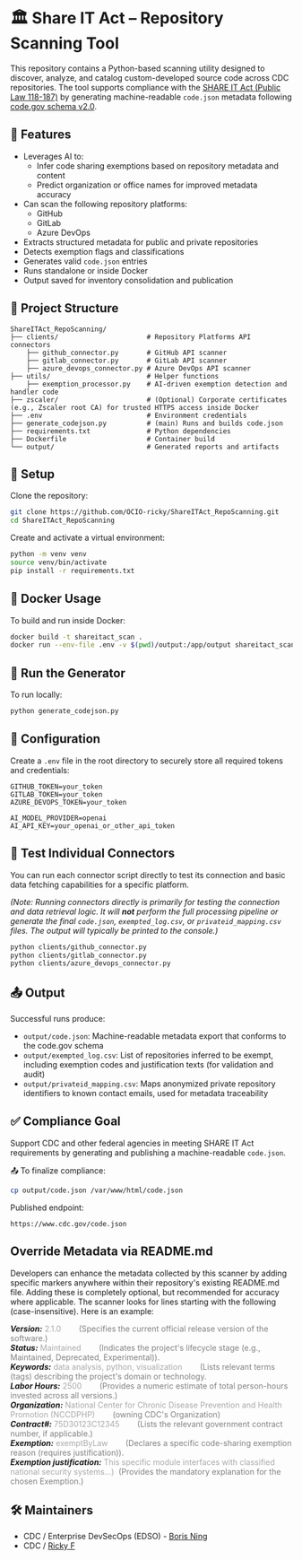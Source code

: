 # 🏛️ Share IT Act – Repository Scanning Tool

This repository contains a Python-based scanning utility designed to discover, analyze, and catalog custom-developed source code across CDC repositories. The tool supports compliance with the [SHARE IT Act (Public Law 118-187)](https://www.congress.gov/bill/118th-congress/house-bill/1390) by generating machine-readable `code.json` metadata following [code.gov schema v2.0](https://code.gov/meta/schema/2.0.0/schema.json).

## 🚀 Features

- Leverages AI to:
  - Infer code sharing exemptions based on repository metadata and content
  - Predict organization or office names for improved metadata accuracy
- Can scan the following repository platforms:
  - GitHub
  - GitLab
  - Azure DevOps
- Extracts structured metadata for public and private repositories
- Detects exemption flags and classifications
- Generates valid `code.json` entries
- Runs standalone or inside Docker
- Output saved for inventory consolidation and publication

## 📁 Project Structure

```
ShareITAct_RepoScanning/
├── clients/                      # Repository Platforms API connectors
    ├── github_connector.py       # GitHub API scanner
    ├── gitlab_connector.py       # GitLab API scanner
    ├── azure_devops_connector.py # Azure DevOps API scanner
├── utils/                        # Helper functions
    ├── exemption_processor.py    # AI-driven exemption detection and handler code
├── zscaler/                      # (Optional) Corporate certificates (e.g., Zscaler root CA) for trusted HTTPS access inside Docker
├── .env                          # Environment credentials
├── generate_codejson.py          # (main) Runs and builds code.json
├── requirements.txt              # Python dependencies
├── Dockerfile                    # Container build
└── output/                       # Generated reports and artifacts
```

## 🧰 Setup

Clone the repository:

```bash
git clone https://github.com/OCIO-ricky/ShareITAct_RepoScanning.git
cd ShareITAct_RepoScanning
```

Create and activate a virtual environment:

```bash
python -m venv venv
source venv/bin/activate
pip install -r requirements.txt
```



## 🐳 Docker Usage

To build and run inside Docker:

```bash
docker build -t shareitact_scan .
docker run --env-file .env -v $(pwd)/output:/app/output shareitact_scan
```

## 🔄 Run the Generator

To run locally:

```bash
python generate_codejson.py
```

## 🔐 Configuration

Create a `.env` file in the root directory to securely store all required tokens and credentials:

```env
GITHUB_TOKEN=your_token
GITLAB_TOKEN=your_token
AZURE_DEVOPS_TOKEN=your_token

AI_MODEL_PROVIDER=openai
AI_API_KEY=your_openai_or_other_api_token
```

## 🧪 Test Individual Connectors

You can run each connector script directly to test its connection and basic data fetching capabilities for a specific platform.

*(Note: Running connectors directly is primarily for testing the connection and data retrieval logic. It will **not** perform the full processing pipeline or generate the final `code.json`, `exempted_log.csv`, or `privateid_mapping.csv` files. The output will typically be printed to the console.)*

```bash
python clients/github_connector.py
python clients/gitlab_connector.py
python clients/azure_devops_connector.py
```

## 📤 Output

Successful runs produce:

- `output/code.json`: Machine-readable metadata export that conforms to the code.gov schema
- `output/exempted_log.csv`: List of repositories inferred to be exempt, including exemption codes and justification texts (for validation and audit)
- `output/privateid_mapping.csv`: Maps anonymized private repository identifiers to known contact emails, used for metadata traceability

## ✅ Compliance Goal

Support CDC and other federal agencies in meeting SHARE IT Act requirements by generating and publishing a machine-readable `code.json`.

📤 To finalize compliance:
```bash
cp output/code.json /var/www/html/code.json
```

Published endpoint:
```
https://www.cdc.gov/code.json
```

## Override Metadata via README.md

Developers can enhance the metadata collected by this scanner by adding specific markers anywhere within their repository's existing README.md file. Adding these is completely optional, but recommended for accuracy where applicable. The scanner looks for lines starting with the following (case-insensitive). Here is an example:

***Version:*** <span style="color:darkgray">2.1.0</span>&nbsp;&nbsp;&nbsp;&nbsp;&nbsp;&nbsp;&nbsp;&nbsp;<span style="color:gray">(Specifies the current official release version of the software.)</span><br>
***Status:*** <span style="color:darkgray">Maintained</span>&nbsp;&nbsp;&nbsp;&nbsp;&nbsp;&nbsp;&nbsp;&nbsp;<span style="color:gray">(Indicates the project's lifecycle stage (e.g., Maintained, Deprecated, Experimental)).</span><br>
***Keywords:*** <span style="color:darkgray">data analysis, python, visualization</span>&nbsp;&nbsp;&nbsp;&nbsp;&nbsp;&nbsp;&nbsp;&nbsp;<span style="color:gray">(Lists relevant terms (tags) describing the project's domain or technology.</span><br>
***Labor Hours:*** <span style="color:darkgray">2500</span>&nbsp;&nbsp;&nbsp;&nbsp;&nbsp;&nbsp;&nbsp;&nbsp;<span style="color:gray">(Provides a numeric estimate of total person-hours invested across all versions.)</span><br>
***Organization:*** <span style="color:darkgray">National Center for Chronic Disease Prevention and Health Promotion (NCCDPHP)</span>&nbsp;&nbsp;&nbsp;&nbsp;&nbsp;&nbsp;&nbsp;&nbsp;<span style="color:gray">(owning CDC's Organization)</span><br>
***Contract#:*** <span style="color:darkgray">75D30123C12345</span>&nbsp;&nbsp;&nbsp;&nbsp;&nbsp;&nbsp;&nbsp;&nbsp;<span style="color:gray">(Lists the relevant government contract number, if applicable.)</span><br>
***Exemption:*** <span style="color:darkgray">exemptByLaw</span>&nbsp;&nbsp;&nbsp;&nbsp;&nbsp;&nbsp;&nbsp;&nbsp;<span style="color:gray">(Declares a specific code-sharing exemption reason (requires justification)).</span><br>
***Exemption justification:*** <span style="color:darkgray">This specific module interfaces with classified national security systems...)</span>&nbsp;&nbsp;<span style="color:gray">(Provides the mandatory explanation for the chosen Exemption.)</span><br>


## 🛠 Maintainers
- CDC / Enterprise DevSecOps (EDSO) - [Boris Ning](tpz7@cdc.gov)
- CDC / [Ricky F](https://github.com/OCIO-ricky)
